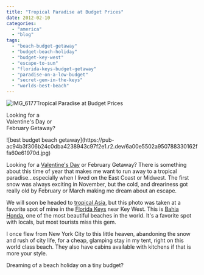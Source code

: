 ```yaml
---
title: "Tropical Paradise at Budget Prices"
date: 2012-02-10
categories: 
  - "america"
  - "blog"
tags: 
  - "beach-budget-getaway"
  - "budget-beach-holiday"
  - "budget-key-west"
  - "escape-to-sun"
  - "florida-keys-budget-getaway"
  - "paradise-on-a-low-budget"
  - "secret-gem-in-the-keys"
  - "worlds-best-beach"
---
```


![IMG_6177](https://pub-ac94b3f306b24c0dba4238943c97f2e1.r2.dev/6a00e5502a950788330167609ac979970b.jpg)Tropical Paradise at Budget Prices

Looking for a  
Valentine's Day or  
February Getaway?

<!--more--> ![best budget beach getaway](https://pub-ac94b3f306b24c0dba4238943c97f2e1.r2.dev/6a00e5502a950788330162ffa60e61970d.jpg)  
  
Looking for a [Valentine's Day](http://soultravelers3new.local/2011/02/happy-valentines-day-omg-its-illegal-in-malaysia.html "valentines day") or February Getaway? There is something about this time of year that makes me want to run away to a tropical paradise...especially when I lived on the East Coast or Midwest. The first snow was always exciting in November, but the cold, and dreariness got really old by February or March making me dream about an escape.  
  
We will soon be headed to [tropical Asia](http://soultravelers3new.local/2011/01/tropical-winter-home-in-penang-malaysia-location-indenpendent-digital-nomad-long-term-travel-tips-.html "tropical asia penang"), but this photo was taken at a favorite spot of mine in the [Florida Keys](http://soultravelers3new.local/2011/10/florida-road-trip-sun-fun-family-vacation.html "florida road trip") near Key West. This is [Bahia Honda](http://www.bahiahondapark.com/ "bahia honda"), one of the most beautiful beaches in the world. It's a favorite spot with locals, but most tourists miss this gem.  
  
I once flew from New York City to this little heaven, abandoning the snow and rush of city life, for a cheap, glamping stay in my tent, right on this world class beach. They also have cabins available with kitchens if that is more your style.  
  
Dreaming of a beach holiday on a tiny budget?
